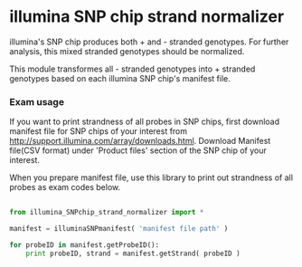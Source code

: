 # illumina SNP chip strand normalizer 

illumina's SNP chip produces both + and - stranded genotypes. 
For further analysis, this mixed stranded genotypes should be
normalized. 

This module transformes all - stranded genotypes into + stranded genotypes
based on each illumina SNP chip's manifest file. 



### Exam usage 

If you want to print strandness of all probes in SNP chips, first download manifest file for SNP chips of your interest from http://support.illumina.com/array/downloads.html. Download Manifest file(CSV format) under 'Product files' section of the SNP chip of your interest.

When you prepare manifest file, use this library to print out strandness of all probes as exam codes below. 

```python
	
from illumina_SNPchip_strand_normalizer import *

manifest = illuminaSNPmanifest( 'manifest file path' )

for probeID in manifest.getProbeID():
	print probeID, strand = manifest.getStrand( probeID )


```
